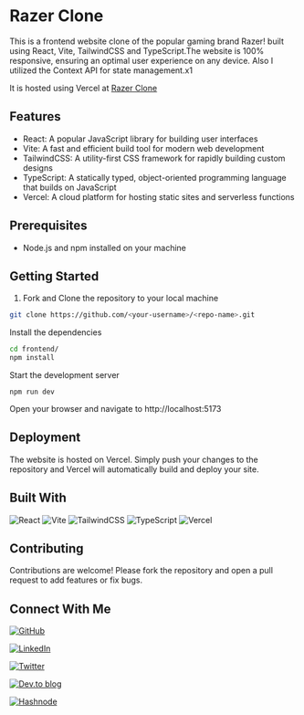 # Razer Clone

This is a frontend website clone of the popular gaming brand Razer! built using React, Vite, TailwindCSS and TypeScript.The website is 100% responsive, ensuring an optimal user experience on any device. Also I utilized the Context API for state management.x1

It is hosted using Vercel at [Razer Clone](https://razer-clone-iota.vercel.app)

## Features

- React: A popular JavaScript library for building user interfaces
- Vite: A fast and efficient build tool for modern web development
- TailwindCSS: A utility-first CSS framework for rapidly building custom designs
- TypeScript: A statically typed, object-oriented programming language that builds on JavaScript
- Vercel: A cloud platform for hosting static sites and serverless functions

## Prerequisites

- Node.js and npm installed on your machine

## Getting Started

1. Fork and Clone the repository to your local machine

```bash
git clone https://github.com/<your-username>/<repo-name>.git
```

Install the dependencies

```bash
cd frontend/
npm install
```

Start the development server

```
npm run dev
```

Open your browser and navigate to http://localhost:5173

## Deployment

The website is hosted on Vercel. Simply push your changes to the repository and Vercel will automatically build and deploy your site.

## Built With

![React](https://img.shields.io/badge/react-%2320232a.svg?style=for-the-badge&logo=react&logoColor=%2361DAFB)
![Vite](https://img.shields.io/badge/vite-%23646CFF.svg?style=for-the-badge&logo=vite&logoColor=white)
![TailwindCSS](https://img.shields.io/badge/tailwindcss-%2338B2AC.svg?style=for-the-badge&logo=tailwind-css&logoColor=white)
![TypeScript](https://img.shields.io/badge/typescript-%23007ACC.svg?style=for-the-badge&logo=typescript&logoColor=white)
![Vercel](https://img.shields.io/badge/vercel-%23000000.svg?style=for-the-badge&logo=vercel&logoColor=white)

## Contributing

Contributions are welcome! Please fork the repository and open a pull request to add features or fix bugs.

## Connect With Me

[![GitHub](https://img.shields.io/badge/github-%23121011.svg?style=for-the-badge&logo=github&logoColor=white)](https://github.com/Deveesh-Shetty)

[![LinkedIn](https://img.shields.io/badge/linkedin-%230077B5.svg?style=for-the-badge&logo=linkedin&logoColor=white)](https://www.linkedin.com/in/deveesh-shetty-908539214/)

[![Twitter](https://img.shields.io/badge/Twitter-%231DA1F2.svg?style=for-the-badge&logo=Twitter&logoColor=white)](https://twitter.com/shettydeveesh)

[![Dev.to blog](https://img.shields.io/badge/dev.to-0A0A0A?style=for-the-badge&logo=dev.to&logoColor=white)](https://dev.to/deveeshshetty1209)

[![Hashnode](https://img.shields.io/badge/Hashnode-2962FF?style=for-the-badge&logo=hashnode&logoColor=white)](https://hashnode.com/@deveeshshetty)
